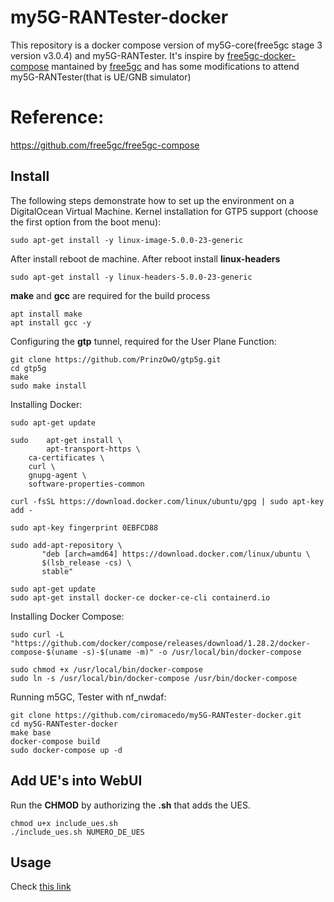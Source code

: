 # my5G-RANTester-docker
This repository is a docker compose version of my5G-core(free5gc stage 3 version v3.0.4) and my5G-RANTester. It's inspire by [free5gc-docker-compose](https://github.com/free5gc/free5gc-compose) mantained by [free5gc](https://github.com/free5gc) and has some modifications to attend my5G-RANTester(that is UE/GNB simulator)

# Reference:
https://github.com/free5gc/free5gc-compose


## Install
The following steps demonstrate how to set up the environment on a DigitalOcean Virtual Machine.
Kernel installation for GTP5 support (choose the first option from the boot menu):
```
sudo apt-get install -y linux-image-5.0.0-23-generic
```
After install reboot de machine. After reboot install __linux-headers__
```
sudo apt-get install -y linux-headers-5.0.0-23-generic
```

**make** and **gcc** are required for the build process
```
apt install make
apt install gcc -y
```

Configuring the **gtp** tunnel, required for the User Plane Function:
```
git clone https://github.com/PrinzOwO/gtp5g.git
cd gtp5g
make
sudo make install
```

Installing Docker:
```
sudo apt-get update
	
sudo 	apt-get install \
     	apt-transport-https \
	ca-certificates \
	curl \
	gnupg-agent \
	software-properties-common
		    
curl -fsSL https://download.docker.com/linux/ubuntu/gpg | sudo apt-key add -		    
	
sudo apt-key fingerprint 0EBFCD88
				    
sudo add-apt-repository \
	   "deb [arch=amd64] https://download.docker.com/linux/ubuntu \
	   $(lsb_release -cs) \
	   stable"
	   
sudo apt-get update
sudo apt-get install docker-ce docker-ce-cli containerd.io
```
  	
Installing Docker Compose:
 ``` 
sudo curl -L "https://github.com/docker/compose/releases/download/1.28.2/docker-compose-$(uname -s)-$(uname -m)" -o /usr/local/bin/docker-compose
  	
sudo chmod +x /usr/local/bin/docker-compose
sudo ln -s /usr/local/bin/docker-compose /usr/bin/docker-compose 
```
  	  	
Running m5GC, Tester with nf_nwdaf:
``` 
git clone https://github.com/ciromacedo/my5G-RANTester-docker.git
cd my5G-RANTester-docker
make base
docker-compose build
sudo docker-compose up -d 
```

## Add UE's into WebUI
 Run the **CHMOD** by authorizing the **.sh** that adds the UES.
``` 
chmod u+x include_ues.sh 
./include_ues.sh NUMERO_DE_UES
```

## Usage

Check [this link](https://github.com/my5G/my5G-RANTester/wiki/Usage)
